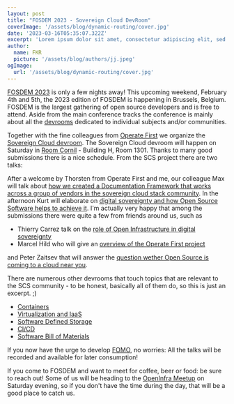 ```yaml
---
layout: post
title: "FOSDEM 2023 - Sovereign Cloud DevRoom"
coverImage: '/assets/blog/dynamic-routing/cover.jpg'
date: '2023-03-16T05:35:07.322Z'
excerpt: 'Lorem ipsum dolor sit amet, consectetur adipiscing elit, sed do eiusmod tempor incididunt ut labore et dolore magna aliqua.'
author:
  name: FKR
  picture: '/assets/blog/authors/jj.jpeg'
ogImage:
  url: '/assets/blog/dynamic-routing/cover.jpg'
---
```


[FOSDEM 2023](https://www.fosdem.org) is only a few nights away! This upcoming weekend, February 4th and 5th,
the 2023 edition of FOSDEM is happening in Brussels, Belgium. FOSDEM is the largest gathering of open source
developers and is free to attend. Aside from the main conference tracks the conference is mainly about all the
[devrooms](https://fosdem.org/2023/schedule/tracks/) dedicated to individual subjects and/or communities.

Together with the fine colleagues from [Operate First](https://www.operate-first.cloud/) we organize
the [Sovereign Cloud devroom](https://fosdem.org/2023/schedule/track/sovereign_cloud/). The Sovereign Cloud devroom
will happen on Saturday in [Room Cornil](https://nav.fosdem.org/l/h1301_cornil/) - Building H, Room 1301.
Thanks to many good submissions there is a nice schedule. From the SCS project there are two talks:

After a welcome by Thorsten from Operate First and me, our colleague Max will talk about [how we created a Documentation Framework that works across a group of vendors in the sovereign cloud stack community](https://fosdem.org/2023/schedule/event/sovcloud_how_we_created_a_documentation_framework_that_works_across_a_group_of_vendors/).
In the afternoon Kurt will elaborate on [digital sovereignty and how Open Source Software helps to achieve it](https://fosdem.org/2023/schedule/event/sovcloud_what_is_digital_sovereignty_and_how_can_oss_help_to_achieve_it/). I'm actually very happy that among the submissions there were quite a few from friends around us, such
as

* Thierry Carrez talk on the [role of Open Infrastructure in digital sovereignty](https://fosdem.org/2023/schedule/event/sovcloud_the_role_of_open_infrastructure_in_digital_sovereignty/)
* Marcel Hild who will give an [overview of the Operate First project](https://fosdem.org/2023/schedule/event/sovcloud_operate_first_community_cloud/) 

and Peter Zaitsev that will answer the [question wether Open Source is coming to a cloud near you](https://fosdem.org/2023/schedule/event/sovcloud_is_open_source_coming_back_to_your_cloud/).

There are numerous other devrooms that touch topics that are relevant to the SCS community - to be honest, basically all of them do, so this is just an excerpt. ;)

* [Containers](https://fosdem.org/2023/schedule/track/containers/)
* [Virtualization and IaaS](https://fosdem.org/2023/schedule/track/virtualization_and_iaas/)
* [Software Defined Storage](https://fosdem.org/2023/schedule/track/software_defined_storage/)
* [CI/CD](https://fosdem.org/2023/schedule/track/continuous_integration_and_continuous_deployment/)
* [Software Bill of Materials](https://fosdem.org/2023/schedule/track/software_bill_of_materials/)

If you now have the urge to develop [FOMO](https://en.wikipedia.org/wiki/Fear_of_missing_out), no worries: All the talks will be recorded and available for later consumption!

If you come to FOSDEM and want to meet for coffee, beer or food: be sure to reach out! Some of us will be heading to the 
[OpenInfra Meetup](https://www.meetup.com/brussels-openinfra-meetup-group/events/290894971/) on Saturday evening, so if you don't have the time
during the day, that will be a good place to catch us.


